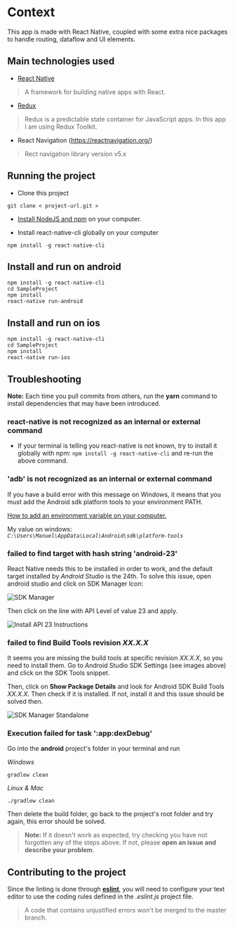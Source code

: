 # Context

This app is made with React Native, coupled with some extra nice packages to handle routing, dataflow and UI elements.

## Main technologies used

- [React Native](https://github.com/facebook/react-native)

> A framework for building native apps with React.

- [Redux](http://redux.js.org/)

> Redux is a predictable state container for JavaScript apps. In this app I am using Redux Toolkit.

- React Navigation (https://reactnavigation.org/)

> Rect navigation library version v5.x

## Running the project

- Clone this project
```
git clone < project-url.git >
```

- [Install NodeJS and npm](https://nodejs.org/en/) on your computer.

- Install react-native-cli globally on your computer
```
npm install -g react-native-cli
```

## Install and run on android
```
npm install -g react-native-cli
cd SampleProject
npm install
react-native run-android
```

## Install and run on ios
```
npm install -g react-native-cli
cd SampleProject
npm install
react-native run-ios
```

## Troubleshooting

**Note:** Each time you pull commits from others, run the **yarn** command to install dependencies that may have been introduced.

### react-native is not recognized as an internal or external command
- If your terminal is telling you react-native is not known, try to install it globally with npm: ```npm install -g react-native-cli``` and re-run the above command.

### 'adb' is not recognized as an internal or external command

If you have a build error with this message on Windows, it means that you must add the Android sdk platform tools to your environment PATH.

[How to add an environment variable on your computer.](https://www.java.com/en/download/help/path.xml)

My value on windows: *```C:\Users\Manuel\AppData\Local\Android\sdk\platform-tools```*

### failed to find target with hash string 'android-23'

React Native needs this to be installed in order to work, and the default target installed by *Android Studio* is the 24th. To solve this issue, open android studio and click on SDK Manager Icon:

![SDK Manager](https://i.snag.gy/bxQd0z.jpg)

Then click on the line with API Level of value 23 and apply.

![Install API 23 Instructions](https://i.snag.gy/LtYAR7.jpg)

### failed to find Build Tools revision *XX.X.X*

It seems you are missing the build tools at specific revision *XX.X.X*, so you need to install them. Go to Android Studio SDK Settings (see images above) and click on the SDK Tools snippet.

Then, click on **Show Package Details** and look for Android SDK Build Tools *XX.X.X*. Then check if it is installed. If not, install it and this issue should be solved then.

![SDK Manager Standalone](https://i.snag.gy/Y3X58Z.jpg)

### Execution failed for task ':app:dexDebug'

Go into the **android** project's folder in your terminal and run

*Windows*
```
gradlew clean
```

*Linux & Mac*
```
./gradlew clean
```

Then delete the build folder, go back to the project's root folder and try again, this error should be solved.

> **Note:** If it doesn't work as expected, try checking you have not forgotten any of the steps above. If not, please **open an issue and describe your problem**.

## Contributing to the project

Since the linting is done through [**eslint**](http://eslint.org/), you will need to configure your text editor to use the coding rules defined in the *.eslint.js* project file.

> A code that contains unjustified errors won't be merged to the master branch.
